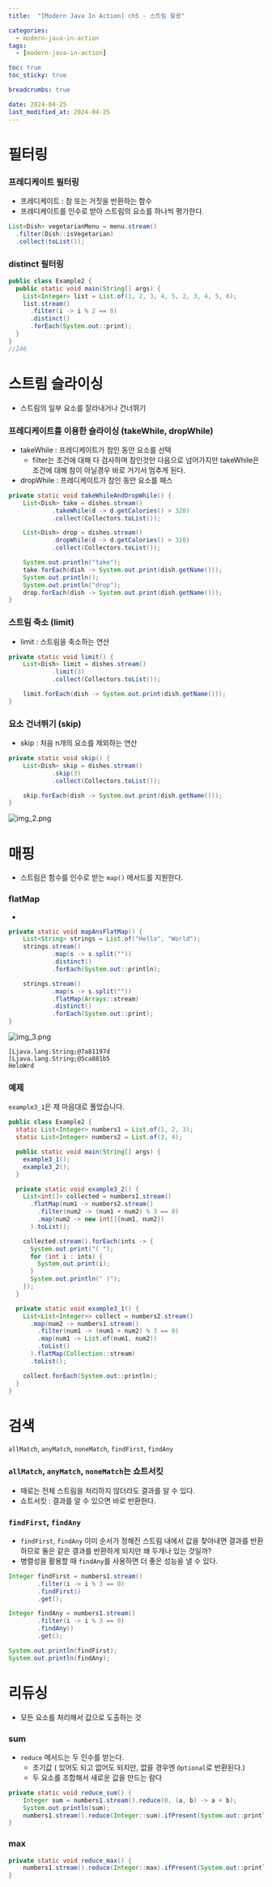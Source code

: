 ```yaml
---
title:  "[Modern Java In Action] ch5 - 스트림 활용"

categories:
  - modern-java-in-action
tags:
  - [modern-java-in-action]

toc: true
toc_sticky: true

breadcrumbs: true

date: 2024-04-25
last_modified_at: 2024-04-25
---
```


# 필터링
### 프레디케이트 필터링
- 프레디케이트 : 참 또는 거짓을 반환하는 함수
- 프레디케이트를 인수로 받아 스트림의 요소를 하나씩 평가한다.

```java
List<Dish> vegetarianMenu = menu.stream()
  .filter(Dish::isVegetarian)
  .collect(toList());
```

### distinct 필터링
```java
public class Example2 {
  public static void main(String[] args) {
    List<Integer> list = List.of(1, 2, 3, 4, 5, 2, 3, 4, 5, 6);
    list.stream()
      .filter(i -> i % 2 == 0)
      .distinct()
      .forEach(System.out::print);
  }
}
//246
```

# 스트림 슬라이싱
- 스트림의 일부 요소를 잘라내거나 건너뛰기


### 프레디케이트를 이용한 슬라이싱 (takeWhile, dropWhile)
- takeWhile : 프레디케이트가 참인 동안 요소를 선택
  - filter는 조건에 대해 다 검사하며 참인것만 다음으로 넘어가지만 takeWhile은 조건에 대해 참이 아닐경우 바로 거기서 멈추게 된다.
- dropWhile : 프레디케이트가 참인 동안 요소를 패스

```java
private static void takeWhileAndDropWhile() {
    List<Dish> take = dishes.stream()
            .takeWhile(d -> d.getCalories() > 320)
            .collect(Collectors.toList());

    List<Dish> drop = dishes.stream()
            .dropWhile(d -> d.getCalories() > 320)
            .collect(Collectors.toList());

    System.out.println("take");
    take.forEach(dish -> System.out.print(dish.getName()));
    System.out.println();
    System.out.println("drop");
    drop.forEach(dish -> System.out.print(dish.getName()));
}
```

### 스트림 축소 (limit)
- limit : 스트림을 축소하는 연산
```java
private static void limit() {
    List<Dish> limit = dishes.stream()
            .limit(3)
            .collect(Collectors.toList());

    limit.forEach(dish -> System.out.print(dish.getName()));
}
```

### 요소 건너뛰기 (skip)
- skip : 처음 n개의 요소를 제외하는 연산
```java
private static void skip() {
    List<Dish> skip = dishes.stream()
            .skip(3)
            .collect(Collectors.toList());

    skip.forEach(dish -> System.out.print(dish.getName()));
}
```
![img_2.png](img_2.png)

# 매핑
- 스트림은 함수를 인수로 받는 `map()` 메서드를 지원한다.
### flatMap
- 
```java
private static void mapAnsFlatMap() {
    List<String> strings = List.of("Hello", "World");
    strings.stream()
            .map(s -> s.split(""))
            .distinct()
            .forEach(System.out::println);

    strings.stream()
            .map(s -> s.split(""))
            .flatMap(Arrays::stream)
            .distinct()
            .forEach(System.out::print);
}
```
![img_3.png](img_3.png)

```text
[Ljava.lang.String;@7a81197d
[Ljava.lang.String;@5ca881b5
HeloWrd
```

### 예제
`example3_1`은 제 마음대로 풀었습니다.
```java
public class Example2 {
  static List<Integer> numbers1 = List.of(1, 2, 3);
  static List<Integer> numbers2 = List.of(3, 4);

  public static void main(String[] args) {
    example3_1();
    example3_2();
  }

  private static void example3_2() {
    List<int[]> collected = numbers1.stream()
      .flatMap(num1 -> numbers2.stream()
        .filter(num2 -> (num1 + num2) % 3 == 0)
        .map(num2 -> new int[]{num1, num2})
      ).toList();

    collected.stream().forEach(ints -> {
      System.out.print("( ");
      for (int i : ints) {
        System.out.print(i);
      }
      System.out.println(" )");
    });
  }

  private static void example3_1() {
    List<List<Integer>> collect = numbers2.stream()
      .map(num2 -> numbers1.stream()
        .filter(num1 -> (num1 + num2) % 3 == 0)
        .map(num1 -> List.of(num1, num2))
        .toList()
      ).flatMap(Collection::stream)
      .toList();

    collect.forEach(System.out::println);
  }
}
```

# 검색
`allMatch`, `anyMatch`, `noneMatch`, `findFirst`, `findAny`
### `allMatch`, `anyMatch`, `noneMatch`는 쇼트서킷
- 때로는 전체 스트림을 처리하지 않더라도 결과를 알 수 있다.
- 쇼트서킷 : 결과를 알 수 있으면 바로 반환한다.

### `findFirst`, `findAny`
- `findFirst`, `findAny` 이미 순서가 정해진 스트림 내에서 값을 찾아내면 결과를 반환하므로 둘은 같은 결과를 반환하게 되지만 왜 두개나 있는 것일까?
- 병렬성을 활용할 때 `findAny`를 사용하면 더 좋은 성능을 낼 수 있다.
```java
Integer findFirst = numbers1.stream()
        .filter(i -> i % 3 == 0)
        .findFirst()
        .get();

Integer findAny = numbers1.stream()
        .filter(i -> i % 3 == 0)
        .findAny()
        .get();

System.out.println(findFirst);
System.out.println(findAny);
```

# 리듀싱
- 모든 요소를 처리해서 값으로 도출하는 것

### sum
- `reduce` 메서드는 두 인수를 받는다.
  - 초기값 ( 있어도 되고 없어도 되지만, 없을 경우엔 `Optional`로 반환된다.)
  - 두 요소를 조합해서 새로운 값을 만드는 람다
```java
private static void reduce_sum() {
    Integer sum = numbers1.stream().reduce(0, (a, b) -> a + b);
    System.out.println(sum);
    numbers1.stream().reduce(Integer::sum).ifPresent(System.out::println);
}
```

### max
```java
private static void reduce_max() {
    numbers1.stream().reduce(Integer::max).ifPresent(System.out::println);
}
```




